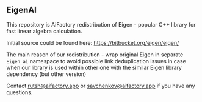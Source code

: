## EigenAI

This repository is AiFactory redistribution of Eigen - popular C++ library for fast linear algebra calculation.

Initial source could be found here: https://bitbucket.org/eigen/eigen/

The main reason of our redistribution - wrap original Eigen in separate `Eigen_ai` namespace to avoid possible link deduplication issues in case when our library is used within other one with the similar Eigen library dependency (but other version)

Contact rutsh@aifactory.app or savchenkov@aifactory.app if you have any questions.
